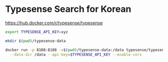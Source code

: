 # Typesense Search for Korean


https://hub.docker.com/r/typesense/typesense
```bash
export TYPESENSE_API_KEY=xyz

mkdir $(pwd)/typesense-data

docker run -p 8108:8108 -v$(pwd)/typesense-data:/data typesense/typesense:28.0 \
  --data-dir /data --api-key=$TYPESENSE_API_KEY --enable-cors
```

